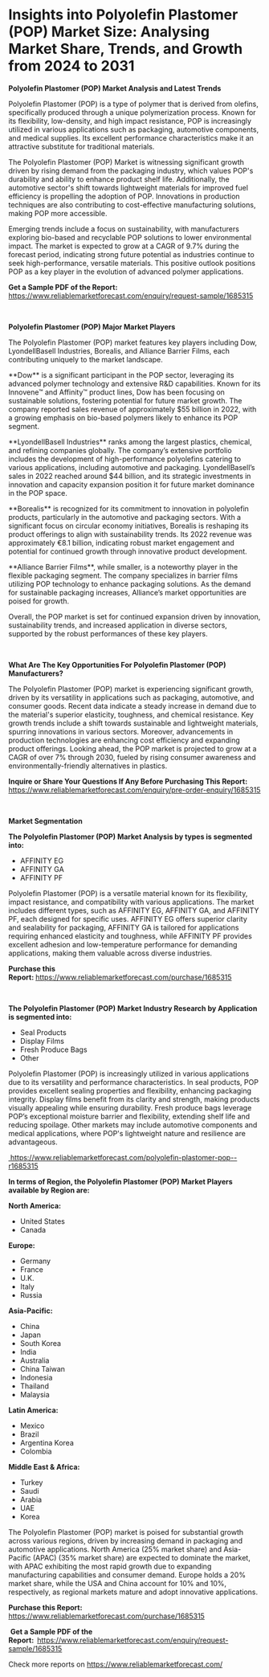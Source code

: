 <p><h1>Insights into Polyolefin Plastomer (POP) Market Size: Analysing Market Share, Trends, and Growth from 2024 to 2031</h1></p><p><strong>Polyolefin Plastomer (POP) Market Analysis and Latest Trends</strong></p>
<p><p>Polyolefin Plastomer (POP) is a type of polymer that is derived from olefins, specifically produced through a unique polymerization process. Known for its flexibility, low-density, and high impact resistance, POP is increasingly utilized in various applications such as packaging, automotive components, and medical supplies. Its excellent performance characteristics make it an attractive substitute for traditional materials.</p><p>The Polyolefin Plastomer (POP) Market is witnessing significant growth driven by rising demand from the packaging industry, which values POP's durability and ability to enhance product shelf life. Additionally, the automotive sector's shift towards lightweight materials for improved fuel efficiency is propelling the adoption of POP. Innovations in production techniques are also contributing to cost-effective manufacturing solutions, making POP more accessible.</p><p>Emerging trends include a focus on sustainability, with manufacturers exploring bio-based and recyclable POP solutions to lower environmental impact. The market is expected to grow at a CAGR of 9.7% during the forecast period, indicating strong future potential as industries continue to seek high-performance, versatile materials. This positive outlook positions POP as a key player in the evolution of advanced polymer applications.</p></p>
<p><strong>Get a Sample PDF of the Report:&nbsp;</strong> <a href="https://www.reliablemarketforecast.com/enquiry/request-sample/1685315?utm_campaign=1170&utm_medium=2&utm_source=Github&utm_content=ia&utm_term=30122024&utm_id=polyolefin-plastomer-pop">https://www.reliablemarketforecast.com/enquiry/request-sample/1685315</a></p>
<p>&nbsp;</p>
<p><strong>Polyolefin Plastomer (POP) Major Market Players</strong></p>
<p><p>The Polyolefin Plastomer (POP) market features key players including Dow, LyondellBasell Industries, Borealis, and Alliance Barrier Films, each contributing uniquely to the market landscape.</p><p>**Dow** is a significant participant in the POP sector, leveraging its advanced polymer technology and extensive R&D capabilities. Known for its Innovene™ and Affinity™ product lines, Dow has been focusing on sustainable solutions, fostering potential for future market growth. The company reported sales revenue of approximately $55 billion in 2022, with a growing emphasis on bio-based polymers likely to enhance its POP segment.</p><p>**LyondellBasell Industries** ranks among the largest plastics, chemical, and refining companies globally. The company’s extensive portfolio includes the development of high-performance polyolefins catering to various applications, including automotive and packaging. LyondellBasell’s sales in 2022 reached around $44 billion, and its strategic investments in innovation and capacity expansion position it for future market dominance in the POP space.</p><p>**Borealis** is recognized for its commitment to innovation in polyolefin products, particularly in the automotive and packaging sectors. With a significant focus on circular economy initiatives, Borealis is reshaping its product offerings to align with sustainability trends. Its 2022 revenue was approximately €8.1 billion, indicating robust market engagement and potential for continued growth through innovative product development.</p><p>**Alliance Barrier Films**, while smaller, is a noteworthy player in the flexible packaging segment. The company specializes in barrier films utilizing POP technology to enhance packaging solutions. As the demand for sustainable packaging increases, Alliance’s market opportunities are poised for growth.</p><p>Overall, the POP market is set for continued expansion driven by innovation, sustainability trends, and increased application in diverse sectors, supported by the robust performances of these key players.</p></p>
<p>&nbsp;</p>
<p><strong>What Are The Key Opportunities For Polyolefin Plastomer (POP) Manufacturers?</strong></p>
<p><p>The Polyolefin Plastomer (POP) market is experiencing significant growth, driven by its versatility in applications such as packaging, automotive, and consumer goods. Recent data indicate a steady increase in demand due to the material's superior elasticity, toughness, and chemical resistance. Key growth trends include a shift towards sustainable and lightweight materials, spurring innovations in various sectors. Moreover, advancements in production technologies are enhancing cost efficiency and expanding product offerings. Looking ahead, the POP market is projected to grow at a CAGR of over 7% through 2030, fueled by rising consumer awareness and environmentally-friendly alternatives in plastics.</p></p>
<p><strong>Inquire or Share Your Questions If Any Before Purchasing This Report:</strong> <a href="https://www.reliablemarketforecast.com/enquiry/pre-order-enquiry/1685315?utm_campaign=1170&utm_medium=2&utm_source=Github&utm_content=ia&utm_term=30122024&utm_id=polyolefin-plastomer-pop">https://www.reliablemarketforecast.com/enquiry/pre-order-enquiry/1685315</a></p>
<p>&nbsp;</p>
<p><strong>Market Segmentation</strong></p>
<p><strong>The Polyolefin Plastomer (POP) Market Analysis by types is segmented into:</strong></p>
<p><ul><li>AFFINITY EG</li><li>AFFINITY GA</li><li>AFFINITY PF</li></ul></p>
<p><p>Polyolefin Plastomer (POP) is a versatile material known for its flexibility, impact resistance, and compatibility with various applications. The market includes different types, such as AFFINITY EG, AFFINITY GA, and AFFINITY PF, each designed for specific uses. AFFINITY EG offers superior clarity and sealability for packaging, AFFINITY GA is tailored for applications requiring enhanced elasticity and toughness, while AFFINITY PF provides excellent adhesion and low-temperature performance for demanding applications, making them valuable across diverse industries.</p></p>
<p><strong>Purchase this Report:&nbsp;</strong><a href="https://www.reliablemarketforecast.com/purchase/1685315?utm_campaign=1170&utm_medium=2&utm_source=Github&utm_content=ia&utm_term=30122024&utm_id=polyolefin-plastomer-pop">https://www.reliablemarketforecast.com/purchase/1685315</a></p>
<p>&nbsp;</p>
<p><strong>The Polyolefin Plastomer (POP) Market Industry Research by Application is segmented into:</strong></p>
<p><ul><li>Seal Products</li><li>Display Films</li><li>Fresh Produce Bags</li><li>Other</li></ul></p>
<p><p>Polyolefin Plastomer (POP) is increasingly utilized in various applications due to its versatility and performance characteristics. In seal products, POP provides excellent sealing properties and flexibility, enhancing packaging integrity. Display films benefit from its clarity and strength, making products visually appealing while ensuring durability. Fresh produce bags leverage POP’s exceptional moisture barrier and flexibility, extending shelf life and reducing spoilage. Other markets may include automotive components and medical applications, where POP's lightweight nature and resilience are advantageous.</p></p>
<p><a href="https://www.reliablemarketforecast.com/polyolefin-plastomer-pop--r1685315?utm_campaign=1170&utm_medium=2&utm_source=Github&utm_content=ia&utm_term=30122024&utm_id=polyolefin-plastomer-pop">&nbsp;https://www.reliablemarketforecast.com/polyolefin-plastomer-pop--r1685315</a></p>
<p><strong>In terms of Region, the Polyolefin Plastomer (POP) Market Players available by Region are:</strong></p>
<p>
    <p> <strong> North America: </strong>
        <ul>
            <li>United States</li>
            <li>Canada</li>
        </ul>
        </p> 
    <p> <strong> Europe: </strong>
        <ul>
            <li>Germany</li>
            <li>France</li>
            <li>U.K.</li>
            <li>Italy</li>
            <li>Russia</li>
        </ul>
        </p> 
    <p> <strong> Asia-Pacific: </strong>
        <ul>
            <li>China</li>
            <li>Japan</li>
            <li>South Korea</li>
            <li>India</li>
            <li>Australia</li>
            <li>China Taiwan</li>
            <li>Indonesia</li>
            <li>Thailand</li>
            <li>Malaysia</li>
        </ul>
        </p> 
    <p> <strong> Latin America: </strong>
        <ul>
            <li>Mexico</li>
            <li>Brazil</li>
            <li>Argentina Korea</li>
            <li>Colombia</li>
        </ul>
        </p> 
    <p> <strong> Middle East & Africa: </strong>
        <ul>
            <li>Turkey</li>
            <li>Saudi</li>
            <li>Arabia</li>
            <li>UAE</li>
            <li>Korea</li>
        </ul>
    </p>
    </p>
<p><p>The Polyolefin Plastomer (POP) market is poised for substantial growth across various regions, driven by increasing demand in packaging and automotive applications. North America (25% market share) and Asia-Pacific (APAC) (35% market share) are expected to dominate the market, with APAC exhibiting the most rapid growth due to expanding manufacturing capabilities and consumer demand. Europe holds a 20% market share, while the USA and China account for 10% and 10%, respectively, as regional markets mature and adopt innovative applications.</p></p>
<p><strong>Purchase this Report: </strong><a href="https://www.reliablemarketforecast.com/purchase/1685315?utm_campaign=1170&utm_medium=2&utm_source=Github&utm_content=ia&utm_term=30122024&utm_id=polyolefin-plastomer-pop">https://www.reliablemarketforecast.com/purchase/1685315</a></p>
<p>&nbsp;<strong>Get a Sample PDF of the Report:&nbsp;&nbsp;</strong><a href="https://www.reliablemarketforecast.com/enquiry/request-sample/1685315?utm_campaign=1170&utm_medium=2&utm_source=Github&utm_content=ia&utm_term=30122024&utm_id=polyolefin-plastomer-pop">https://www.reliablemarketforecast.com/enquiry/request-sample/1685315</a></p>
<p><strong></strong></p>
<p>Check more reports on <a href="https://www.reliablemarketforecast.com/?utm_campaign=1170&utm_medium=2&utm_source=Github&utm_content=ia&utm_term=30122024&utm_id=polyolefin-plastomer-pop">https://www.reliablemarketforecast.com/</a></p>